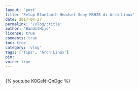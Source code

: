 ```yaml
---
layout: 'post'
title: 'Setup Bluetooth Headset Sony MBH20 di Arch Linux'
date: 2017-04-27
permalink: '/vlog/:title'
author: 'BanditHijo'
license: true
comments: true
toc: true
category: 'vlog'
tags: ['Tips', 'Arch Linux']
pin:
voice: true
---
```


<div style="margin-top:30px;"></div>

{% youtube K0GeN-QnDgc %}
